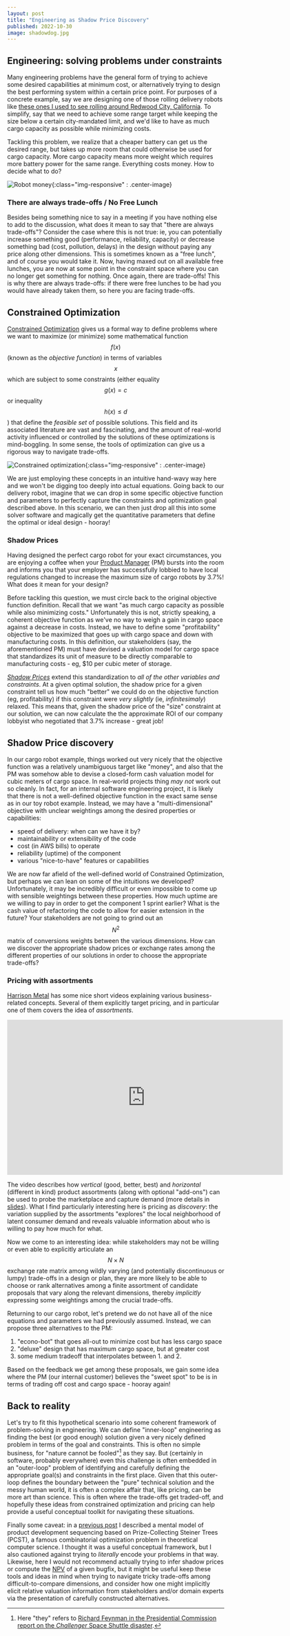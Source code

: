 ```yaml
---
layout: post
title: "Engineering as Shadow Price Discovery"
published: 2022-10-30
image: shadowdog.jpg
---
```


## Engineering: solving problems under constraints

Many engineering problems have the general form of trying to achieve
some desired capabilities at minimum cost, or alternatively trying to
design the best performing system within a certain price point. For
purposes of a concrete example, say we are designing one of those
rolling delivery robots like [these ones I used to see rolling around
Redwood City,
California](https://www.youtube.com/watch?v=cZTCmx6N7Xc). To simplify,
say that we need to achieve some range target while keeping the size
below a certain city-mandated limit, and we'd like to have as much cargo capacity as
possible while minimizing costs.

Tackling this problem, we realize that a cheaper battery can get us
the desired range, but takes up more room that could otherwise be used
for cargo capacity. More cargo capacity means more weight which
requires more battery power for the same range. Everything costs
money. How to decide what to do? 

![Robot money](/assets/img/delivery-robot-gold.png){:class="img-responsive" : .center-image}

### There are always trade-offs / No Free Lunch 

Besides being something nice to say in a meeting if you have nothing
else to add to the discussion, what does it mean to say that "there
are always trade-offs"?  Consider the case where this is not true: ie,
you can potentially increase something good (performance, reliability,
capacity) or decrease something bad (cost, pollution, delays) in the
design without paying any price along other dimensions. This is
sometimes known as a "free lunch", and of course you would take
it. Now, having maxed out on all available free lunches, you are now
at some point in the constraint space where you can no longer get
something for nothing. Once again, there are trade-offs! This is why
there are always trade-offs: if there were free lunches to be had you
would have already taken them, so here you are facing trade-offs.

## Constrained Optimization 

[Constrained
Optimization](https://en.wikipedia.org/wiki/Constrained_optimization)
gives us a formal way to define problems where we want to maximize (or
minimize) some mathematical function $$f(x)$$ (known as the _objective
function_) in terms of variables $$x$$ which are subject to some
constraints (either equality $$g(x)=c$$ or inequality $$h(x) \leq d$$)
that define the _feasible set_ of possible solutions. This field and
its associated literature are vast and fascinating, and the amount of
real-world activity influenced or controlled by the solutions of these
optimizations is mind-boggling.  In some sense, the tools of
optimization can give us a rigorous way to navigate trade-offs.

![Constrained optimization](/assets/img/constrained-opt.jpg){:class="img-responsive" : .center-image}

We are just employing these concepts in an intuitive hand-wavy way
here and we won't be digging too deeply into actual equations. Going
back to our delivery robot, imagine that we can drop in some specific
objective function and parameters to perfectly capture the constraints
and optimization goal described above. In this scenario, we can then
just drop all this into some solver software and magically get the
quantitative parameters that define the optimal or ideal design -
hooray!

### Shadow Prices

Having designed the perfect cargo robot for your exact circumstances,
you are enjoying a coffee when your [Product
Manager](https://www.hbo.com/silicon-valley/cast-and-crew/jared-dunn)
(PM) bursts into the room and informs you that your employer has
successfully lobbied to have local regulations changed to increase the
maximum size of cargo robots by 3.7%! What does it mean for your
design?

Before tackling this question, we must circle back to the original
objective function definition. Recall that we want "as much cargo
capacity as possible while also minimizing costs." Unfortunately this
is not, strictly speaking, a coherent objective function as we've no
way to weigh a gain in cargo space against a decrease in
costs. Instead, we have to define some "profitability" objective to be
maximized that goes up with cargo space and down with manufacturing
costs.  In this definition, our stakeholders (say, the aforementioned
PM) must have devised a valuation model for cargo space that
standardizes its unit of measure to be directly comparable to
manufacturing costs - eg, $10 per cubic meter of storage.

[_Shadow Prices_](https://en.wikipedia.org/wiki/Shadow_price) extend
this standardization to _all of the other variables and
constraints_. At a given optimal solution, the shadow price for a
given constraint tell us how much "better" we could do on the
objective function (eg, profitability) if this constraint were _very
slightly_ (ie, _infinitesimaly_) relaxed. This means that, given the
shadow price of the "size" constraint at our solution, we can now
calculate the the approximate ROI of our company lobbyist who
negotiated that 3.7% increase - great job!

## Shadow Price discovery

In our cargo robot example, things worked out very nicely that the
objective function was a relatively unambiguous target like "money",
and also that the PM was somehow able to devise a closed-form cash
valuation model for cubic meters of cargo space. In real-world
projects thing _may not_ work out so cleanly. In fact, for an internal
software engineering project, it is likely that there is not a
well-defined objective function in the exact same sense as in our toy
robot example. Instead, we may have a "multi-dimensional" objective
with unclear weightings among the desired properties or capabilities:
 
* speed of delivery: when can we have it by? 
* maintainability or extensibility of the code
* cost (in AWS bills) to operate
* reliability (uptime) of the component
* various "nice-to-have" features or capabilities

We are now far afield of the well-defined world of Constrained
Optimization, but perhaps we can lean on some of the intuitions we
developed? Unfortunately, it may be incredibly difficult or even
impossible to come up with sensible weightings between these
properties. How much uptime are we willing to pay in order to get the
component 1 sprint earlier? What is the cash value of refactoring the
code to allow for easier extension in the future? Your stakeholders
are not going to grind out an $$N^2$$ matrix of conversions weights
between the various dimensions. How can we discover the appropriate
shadow prices or exchange rates among the different properties of our
solutions in order to choose the appropriate trade-offs?

### Pricing with assortments

[Harrison Metal](https://www.harrisonmetal.com/) has some nice short
videos explaining various business-related concepts. Several of them
explicitly target pricing, and in particular one of them covers
the idea of _assortments_.

<iframe title="vimeo-player" src="https://player.vimeo.com/video/305394766?h=df68c41434" width="640" height="360" frameborder="0" allowfullscreen>
</iframe>

The video describes how _vertical_ (good, better, best) and
_horizontal_ (different in kind) product assortments (along with
optional "add-ons") can be used to probe the marketplace and capture
demand (more details in
[slides](https://www.slideshare.net/heavybit/heavybit-presents-harrison-metals-michael-dearing-on-pricing)). What
I find particularly interesting here is pricing as _discovery_: the
variation supplied by the assortments "explores" the local
neighborhood of latent consumer demand and reveals valuable
information about who is willing to pay how much for what.

Now we come to an interesting idea: while stakeholders may not be
willing or even able to explicitly articulate an $$N \times N$$
exchange rate matrix among wildly varying (and potentially
discontinuous or lumpy) trade-offs in a design or plan, they are more
likely to be able to choose or rank alternatives among a finite
assortment of candidate proposals that vary along the relevant
dimensions, thereby _implicitly_ expressing some weightings among the
crucial trade-offs.

Returning to our cargo robot, let's pretend we do not have all of the
nice equations and parameters we had previously assumed. Instead, we
can propose three alternatives to the PM:

1. "econo-bot" that goes all-out to minimize cost but has less cargo space
2. "deluxe" design that has maximum cargo space, but at greater cost
3. some medium tradeoff that interpolates between 1. and 2. 

Based on the feedback we get among these proposals, we gain some idea
where the PM (our internal customer) believes the "sweet spot" to be
is in terms of trading off cost and cargo space - hooray again! 

## Back to reality

Let's try to fit this hypothetical scenario into some coherent
framework of problem-solving in engineering. We can define
"inner-loop" engineering as finding the best (or good enough) solution
given a very nicely defined problem in terms of the goal and
constraints. This is often no simple business, for "nature cannot be
fooled"[^1] as they say. But (certainly in software, probably
everywhere) even this challenge is often embedded in an "outer-loop"
problem of identifying and carefully defining the appropriate goal(s)
and constraints in the first place. Given that this outer-loop defines
the boundary between the "pure" technical solution and the messy human
world, it is often a complex affair that, like pricing, can be more
art than science. This is often where the trade-offs get traded-off,
and hopefully these ideas from constrained optimization and pricing
can help provide a useful conceptual toolkit for navigating these
situations.

Finally some caveat: in a [previous
post](http://blog.david-andrzejewski.com/proddev-graph.html) I
described a mental model of product development sequencing based on
Prize-Collecting Steiner Trees (PCST), a famous combinatorial
optimization problem in theoretical computer science. I thought it was
a useful conceptual framework, but I also cautioned against trying to
_literally_ encode your problems in that way. Likewise, here I would
not recommend actually trying to infer shadow prices or compute the
[NPV](https://www.investopedia.com/terms/n/npv.asp) of a given bugfix,
but it might be useful keep these tools and ideas in mind when trying
to navigate tricky trade-offs among difficult-to-compare dimensions,
and consider how one might implicitly elicit relative valuation
information from stakeholders and/or domain experts via the
presentation of carefully constructed alternatives.

[^1]: Here "they" refers to [Richard Feynman in the Presidential Commission report on the _Challenger_ Space Shuttle disaster](https://en.wikiquote.org/wiki/Richard_Feynman#Rogers_Commission_Report_(1986)).
